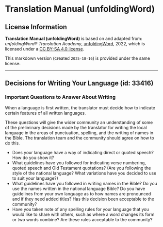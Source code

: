 # Translation Manual (unfoldingWord)

## License Information

**Translation Manual (unfoldingWord)** is based on and adapted from: _unfoldingWord® Translation Academy_, [unfoldingWord](https://unfoldingword.org/utw), 2022, which is licensed under a [CC BY-SA 4.0 license](https://creativecommons.org/licenses/by-sa/4.0/legalcode.en).

This markdown version (created `2025-10-16`) is provided under the same license.



--------------------------------

## Decisions for Writing Your Language (id: 33416)

### Important Questions to Answer About Writing

When a language is first written, the translator must decide how to indicate certain features of all written languages.

These questions will give the wider community an understanding of some of the preliminary decisions made by the translator for writing the local language in the areas of punctuation, spelling, and the writing of names in the Bible. The translation team and the community should agree on how to do this.

* Does your language have a way of indicating direct or quoted speech? How do you show it?
* What guidelines have you followed for indicating verse numbering, quoted speech and Old Testament quotations? (Are you following the style of the national language? What variations have you decided to use to suit your language?)
* What guidelines have you followed in writing names in the Bible? Do you use the names written in the national language Bible? Do you have guidelines from your own language as to how names are pronounced and if they need added titles? Has this decision been acceptable to the community?
* Have you taken note of any spelling rules for your language that you would like to share with others, such as where a word changes its form or two words combine? Are these rules acceptable to the community?


